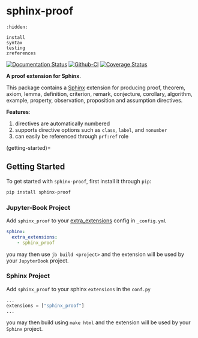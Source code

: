 # sphinx-proof

```{toctree}
:hidden:

install
syntax
testing
zreferences
```

[![Documentation Status][rtd-badge]][rtd-link]
[![Github-CI][github-ci]][github-link]
[![Coverage Status][codecov-badge]][codecov-link]

**A proof extension for Sphinx**.

This package contains a [Sphinx](http://www.sphinx-doc.org/) extension
for producing proof, theorem, axiom, lemma, definition, criterion, remark, conjecture,
corollary, algorithm, example, property, observation, proposition and assumption directives.

**Features**:

1. directives are automatically numbered
2. supports directive options such as `class`, `label`, and `nonumber`
3. can easily be referenced through `prf:ref` role

(getting-started)=
## Getting Started

To get started with `sphinx-proof`, first install it through `pip`:

```bash
pip install sphinx-proof
```

### Jupyter-Book Project

Add `sphinx_proof` to your [extra_extensions](https://jupyterbook.org/advanced/sphinx.html#custom-sphinx-extensions) config in `_config.yml`

```yaml
sphinx:
  extra_extensions:
    - sphinx_proof
```

you may then use `jb build <project>` and the extension will be used by your `JupyterBook` project.

### Sphinx Project

Add `sphinx_proof` to your sphinx `extensions` in the `conf.py`

```python
...
extensions = ["sphinx_proof"]
...
```

you may then build using `make html` and the extension will be used by your `Sphinx` project.


[rtd-badge]: https://readthedocs.org/projects/sphinx-proof/badge/?version=latest
[rtd-link]: https://sphinx-proof.readthedocs.io/en/latest/?badge=latest
[github-ci]: https://github.com/executablebooks/sphinx-proof/workflows/continuous-integration/badge.svg?branch=main
[github-link]: https://github.com/executablebooks/sphinx-proof
[codecov-badge]: https://codecov.io/gh/executablebooks/sphinx-proof/branch/main/graph/badge.svg
[codecov-link]: https://codecov.io/gh/executablebooks/sphinx-proof
